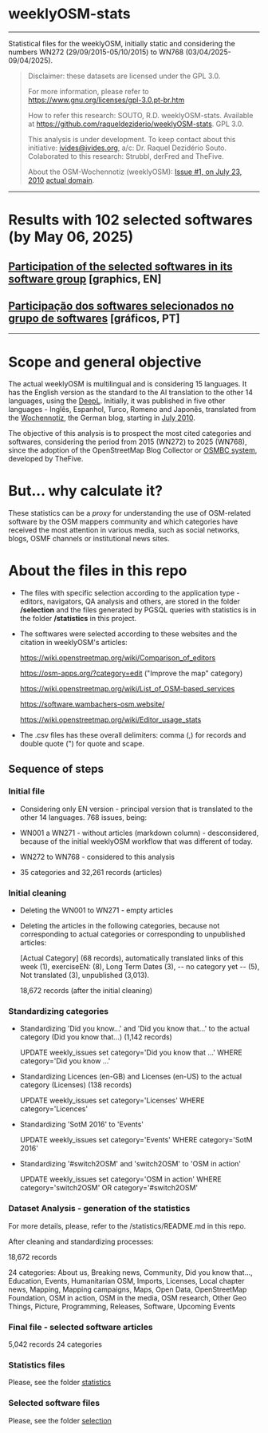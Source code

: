 # weeklyOSM-stats

---

Statistical files for the weeklyOSM, initially static and considering the numbers WN272 (29/09/2015-05/10/2015) to WN768 (03/04/2025-09/04/2025).

> Disclaimer: these datasets are licensed under the GPL 3.0.
> 
> For more information, please refer to <https://www.gnu.org/licenses/gpl-3.0.pt-br.htm>
> 
> How to refer this research: SOUTO, R.D. weeklyOSM-stats. Available at https://github.com/raqueldeziderio/weeklyOSM-stats. GPL 3.0.
> 
> This analysis is under development. To keep contact about this initiative: ivides@ivides.org, a/c: Dr. Raquel Dezidério Souto. Colaborated to this research: Strubbl, derFred and TheFive.
> 
> About the OSM-Wochennotiz (weeklyOSM): [Issue #1, on July 23, 2010](https://blog.openstreetmap.de/blog/2010/07/osm-wochennotiz-nr-1/) [actual domain](https://weeklyosm.eu/).
>

---

# Results with 102 selected softwares (by May 06, 2025)


## [Participation of the selected softwares in its software group](https://github.com/raqueldeziderio/weeklyOSM-stats/tree/main/graphics_software_in_group) [graphics, EN]

## [Participação dos softwares selecionados no grupo de softwares](https://github.com/raqueldeziderio/weeklyOSM-stats/tree/main/graficos_software_no_grupo) [gráficos, PT]

---

# Scope and general objective

The actual weeklyOSM is multilingual and is considering 15 languages. It has the English version as the standard to the AI translation to the other 14 languages, using the [DeepL](https://www.deepl.com/). Initially, it was published in five other languages - Inglês, Espanhol, Turco, Romeno and Japonês, translated from the [Wochennotiz](https://wiki.openstreetmap.org/wiki/Wochennotiz), the German blog, starting in [July 2010](http://blog.openstreetmap.de/blog/2010/07/osm-wochennotiz-nr-1/).

The objective of this analysis is to prospect the most cited categories and softwares, considering the period from 2015 (WN272) to 2025 (WN768), since the adoption of the OpenStreetMap Blog Collector or [OSMBC system](https://github.com/TheFive/osmbc), developed by TheFive.

# But... why calculate it?

These statistics can be a *proxy* for understanding the use of OSM-related software by the OSM mappers community and which categories have received the most attention in various media, such as social networks, blogs, OSMF channels or institutional news sites.


# About the files in this repo

* The files with specific selection according to the application type - editors, navigators, QA analysis and others, are stored in the folder **/selection** and the files generated by PGSQL queries with statistics is in the folder **/statistics** in this project. 

* The softwares were selected according to these websites and the citation in weeklyOSM's articles:


   <https://wiki.openstreetmap.org/wiki/Comparison_of_editors>
   
   
   <https://osm-apps.org/?category=edit> ("Improve the map" category)
   
   
   <https://wiki.openstreetmap.org/wiki/List_of_OSM-based_services>
  

  <https://software.wambachers-osm.website/>

  <https://wiki.openstreetmap.org/wiki/Editor_usage_stats>
  

* The .csv files has these overall delimiters: comma (,) for records and double quote (") for quote and scape.


## Sequence of steps 

### Initial file

* Considering only EN version - principal version that is translated to the other 14 languages.
768 issues, being:
  
* WN001 a WN271 - without articles (markdown column) - desconsidered, because of the initial weeklyOSM workflow that 
         was different of today.    

* WN272 to WN768 - considered to this analysis

* 35 categories and 32,261 records (articles)
  
### Initial cleaning

* Deleting the WN001 to WN271 - empty articles
   
* Deleting the articles in the following categories, because not corresponding to actual categories or corresponding to 
   unpublished articles:
   
   [Actual Category] (68 records), automatically translated links of this week (1), exerciseEN: (8), Long Term Dates (3),
   -- no category yet -- (5), Not translated (3), unpublished (3,013).

  18,672 records (after the initial cleaning)
        
### Standardizing categories
   
* Standardizing 'Did you know...' and 'Did you know that...'  to the actual category (Did you know that...) (1,142 records)

   UPDATE weekly_issues set category='Did you know that …' WHERE category='Did you know …'
   
   
* Standardizing Licences (en-GB) and Licenses (en-US) to the actual category (Licenses) (138 records)

   UPDATE weekly_issues set category='Licenses' WHERE category='Licences'
  

* Standardizing 'SotM 2016' to 'Events'

  UPDATE weekly_issues set category='Events' WHERE category='SotM 2016'
    
* Standardizing '#switch2OSM' and 'switch2OSM' to 'OSM in action'

  UPDATE weekly_issues set category='OSM in action' WHERE category='switch2OSM' OR category='#switch2OSM'
   
### Dataset Analysis - generation of the statistics
   
For more details, please, refer to the /statistics/README.md in this repo.

After cleaning and standardizing processes:

18,672 records
   
24 categories: About us, Breaking news, Community, Did you know that…, Education, Events, Humanitarian OSM, Imports, Licenses, Local chapter news, Mapping, Mapping campaigns, Maps, Open Data, OpenStreetMap Foundation, OSM in action, OSM in the media, OSM research, Other Geo Things, Picture, Programming, Releases, Software, Upcoming Events

### Final file - selected software articles

5,042 records
24 categories

### Statistics files

Please, see the folder [statistics](https://github.com/raqueldeziderio/weeklyOSM-stats/tree/main/statistics)

### Selected software files

Please, see the folder [selection](https://github.com/raqueldeziderio/weeklyOSM-stats/tree/main/selection)
   
